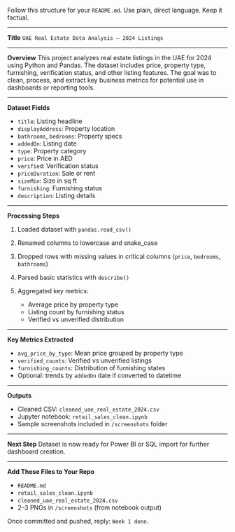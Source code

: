 Follow this structure for your `README.md`. Use plain, direct language. Keep it factual.

---

**Title**
`UAE Real Estate Data Analysis – 2024 Listings`

---

**Overview**
This project analyzes real estate listings in the UAE for 2024 using Python and Pandas. The dataset includes price, property type, furnishing, verification status, and other listing features. The goal was to clean, process, and extract key business metrics for potential use in dashboards or reporting tools.

---

**Dataset Fields**

* `title`: Listing headline
* `displayAddress`: Property location
* `bathrooms`, `bedrooms`: Property specs
* `addedOn`: Listing date
* `type`: Property category
* `price`: Price in AED
* `verified`: Verification status
* `priceDuration`: Sale or rent
* `sizeMin`: Size in sq ft
* `furnishing`: Furnishing status
* `description`: Listing details

---

**Processing Steps**

1. Loaded dataset with `pandas.read_csv()`
2. Renamed columns to lowercase and snake\_case
3. Dropped rows with missing values in critical columns (`price`, `bedrooms`, `bathrooms`)
4. Parsed basic statistics with `describe()`
5. Aggregated key metrics:

   * Average price by property type
   * Listing count by furnishing status
   * Verified vs unverified distribution

---

**Key Metrics Extracted**

* `avg_price_by_type`: Mean price grouped by property type
* `verified_counts`: Verified vs unverified listings
* `furnishing_counts`: Distribution of furnishing states
* Optional: trends by `addedOn` date if converted to datetime

---

**Outputs**

* Cleaned CSV: `cleaned_uae_real_estate_2024.csv`
* Jupyter notebook: `retail_sales_clean.ipynb`
* Sample screenshots included in `/screenshots` folder

---

**Next Step**
Dataset is now ready for Power BI or SQL import for further dashboard creation.

---

**Add These Files to Your Repo**

* `README.md`
* `retail_sales_clean.ipynb`
* `cleaned_uae_real_estate_2024.csv`
* 2–3 PNGs in `/screenshots` (from notebook output)

Once committed and pushed, reply: `Week 1 done`.
